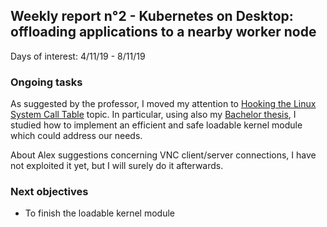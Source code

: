 ## Weekly report n°2 - Kubernetes on Desktop: offloading applications to a nearby worker node

Days of interest: 4/11/19 - 8/11/19

### Ongoing tasks

As suggested by the professor, I moved my attention to [Hooking the Linux System Call Table](https://tnichols.org/2015/10/19/Hooking-the-Linux-System-Call-Table/) topic.
In particular, using also my [Bachelor thesis](https://amslaurea.unibo.it/16837/1/magnani_simone_tesi.pdf), I studied how to implement an efficient and safe loadable kernel module which could address our needs.

About Alex suggestions concerning VNC client/server connections, I have not exploited it yet, but I will surely do it afterwards.


### Next objectives

* To finish the loadable kernel module

